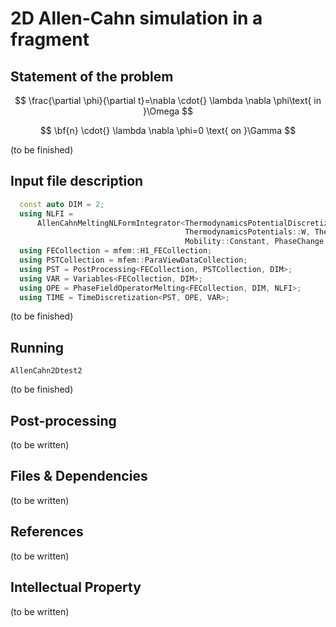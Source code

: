 # 2D Allen-Cahn simulation in a fragment  


## Statement of the problem

$$
\frac{\partial \phi}{\partial t}=\nabla \cdot{} \lambda \nabla \phi\text{ in }\Omega
$$

$$
\bf{n} \cdot{} \lambda \nabla \phi=0 \text{ on }\Gamma
$$

(to be finished)
## Input file description


```CPP
  const auto DIM = 2;
  using NLFI =
      AllenCahnMeltingNLFormIntegrator<ThermodynamicsPotentialDiscretization::Implicit,
                                       ThermodynamicsPotentials::W, ThermodynamicsPotentials::H,
                                       Mobility::Constant, PhaseChange::Constant>;
  using FECollection = mfem::H1_FECollection;
  using PSTCollection = mfem::ParaViewDataCollection;
  using PST = PostProcessing<FECollection, PSTCollection, DIM>;
  using VAR = Variables<FECollection, DIM>;
  using OPE = PhaseFieldOperatorMelting<FECollection, DIM, NLFI>;
  using TIME = TimeDiscretization<PST, OPE, VAR>;

```

(to be finished)

## Running 

```SHELL
AllenCahn2Dtest2
```
(to be finished)

## Post-processing

(to be written)

## Files & Dependencies


(to be written)

## References


(to be written)

## Intellectual Property

(to be written)